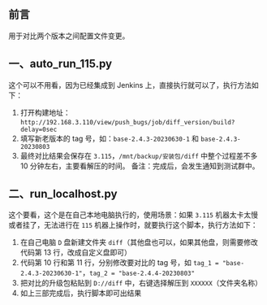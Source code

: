 ## 前言

用于对比两个版本之间配置文件变更。

## 一、auto_run_115.py

这个可以不用看，因为已经集成到 Jenkins 上，直接执行就可以了，执行方法如下：

1. 打开构建地址：`http://192.168.3.110/view/push_bugs/job/diff_version/build?delay=0sec`
2. 填写新老版本的 tag 号，如：`base-2.4.3-20230630-1` 和 `base-2.4.3-20230803`
3. 最终对比结果会保存在 `3.115`，`/mnt/backup/安装包/diff` 中整个过程差不多 10 分钟左右，主要看解压的时间。
备注：完成后，会发生通知到测试群中。

## 二、run_localhost.py

这个要看，这个是在自己本地电脑执行的，使用场景：如果 `3.115` 机器太卡太慢或者挂了，无法进行在 `115` 机器上操作时，就要执行这个脚本，执行方法如下：

1. 在自己电脑 `D` 盘新建文件夹 `diff`（其他盘也可以，如果其他盘，则需要修改代码第 13 行，改成自定义盘即可）
2. 代码第 10 行和第 11 行，分别修改要对比的 tag 号，如 `tag_1 = "base-2.4.3-20230630-1"`，`tag_2 = "base-2.4.4-20230803"`
3. 把对比的升级包粘贴到 `D://diff` 中，右键选择解压到 `XXXXXX`（文件夹名称）
4. 如上三部完成后，执行脚本即可出结果